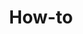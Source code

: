 ---
# chapter headline title
title: How-to
# chapter url slug
slug: howto
# position, used for sorting the chapters
position: 4	

---